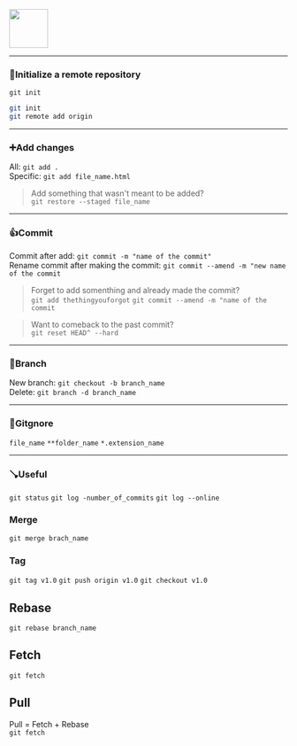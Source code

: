 <img height="70" src="https://git-scm.com/images/logos/downloads/Git-Logo-White.png"> 

----
### 🚩Initialize a remote repository<br>
`git init`<br>
````sh
git init
git remote add origin 
````
****
### ➕Add changes<br>
All: `git add .`<br>
Specific: `git add file_name.html`
> Add something that wasn't meant to be added?<br>
> `git restore --staged file_name`
****
### 👍Commit<br>
Commit after add: `git commit -m "name of the commit"`<br>
Rename commit after making the commit: `git commit --amend -m "new name of the commit`
> Forget to add somenthing and already made the commit?<br>
> `git add thethingyouforgot` `git commit --amend -m "name of the commit` <br>

> Want to comeback to the past commit?<br>
> `git reset HEAD^ --hard` <br>
****
### 🌿Branch<br>
New branch: `git checkout -b branch_name`<br>
Delete: `git branch -d branch_name`
****
### 🤷Gitgnore<br>
`file_name`
`**folder_name`
`*.extension_name`
***
### 🪠Useful<br>
`git status`
`git log -number_of_commits`
`git log --online`

### Merge<br>
`git merge brach_name`

### Tag
`git tag v1.0`
`git push origin v1.0`
`git checkout v1.0`


## Rebase<br>
`git rebase branch_name`

## Fetch
`git fetch`

## Pull<br>
Pull = Fetch + Rebase<br>
`git fetch`

##

